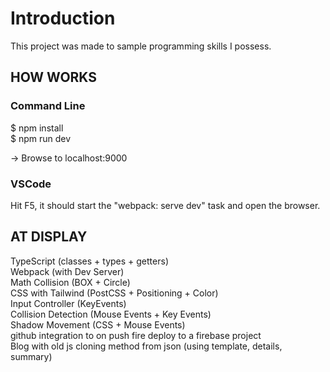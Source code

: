 # Introduction

This project was made to sample programming skills I possess.

## HOW WORKS

### Command Line

$ npm install
<br/>
$ npm run dev

-> Browse to localhost:9000

### VSCode

Hit F5, it should start the "webpack: serve dev" task and open the browser.

## AT DISPLAY

TypeScript (classes + types + getters)
<br/>
Webpack (with Dev Server)
<br/>
Math Collision (BOX + Circle)
<br/>
CSS with Tailwind (PostCSS + Positioning + Color)
<br/>
Input Controller (KeyEvents)
<br/>
Collision Detection (Mouse Events + Key Events)
<br/>
Shadow Movement (CSS + Mouse Events)
<br/>
github integration to on push fire deploy to a firebase project
<br/>
Blog with old js cloning method from json (using template, details, summary)
